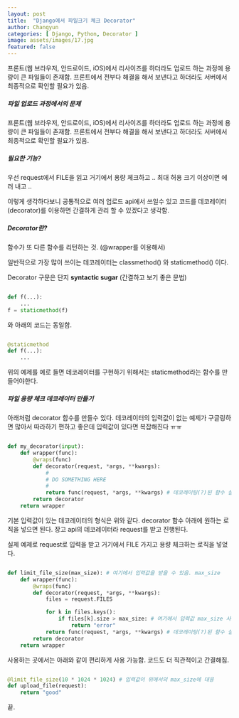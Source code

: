 ```yaml
---
layout: post
title:  "Django에서 파일크기 체크 Decorator"
author: Changyun
categories: [ Django, Python, Decorator ]
image: assets/images/17.jpg
featured: false
---
```


프론트(웹 브라우저, 안드로이드, iOS)에서 리사이즈를 하더라도 업로드 하는 과정에 용량이 큰 파일들이 존재함. 프론트에서 전부다 해결을 해서 보낸다고 하더라도 서버에서 최종적으로 확인할 필요가 있음.

##### 파일 업로드 과정에서의 문제

프론트(웹 브라우저, 안드로이드, iOS)에서 리사이즈를 하더라도 업로드 하는 과정에 용량이 큰 파일들이 존재함. 프론트에서 전부다 해결을 해서 보낸다고 하더라도 서버에서 최종적으로 확인할 필요가 있음.

##### 필요한 기능?

우선 request에서 FILE을 읽고 거기에서 용량 체크하고 .. 최대 허용 크기 이상이면 에러 내고 ..

이렇게 생각하다보니 공통적으로 여러 업로드 api에서 쓰일수 있고 코드를 데코레이터(decorator)를 이용하면 간결하게 관리 할 수 있겠다고 생각함.

##### Decorator란?

함수가 또 다른 함수를 리턴하는 것. (@wrapper를 이용해서)

일반적으로 가장 많이 쓰이는 데코레이터는 classmethod() 와 staticmethod() 이다.

Decorator 구문은 단지 **syntactic sugar** (간결하고 보기 좋은 문법)

```python

def f(...):
    ...
f = staticmethod(f)

```
와 아래의 코드는 동일함.

```python

@staticmethod
def f(...):
    ...

```

위의 예제를 예로 들면 데코레이터를 구현하기 위해서는 staticmethod라는 함수를 만들어야한다.


##### 파일 용량 체크 데코레이터 만들기


아래처럼 decorator 함수를 만들수 있다. 데코레이터의 입력값이 없는 예제가 구글링하면 많아서 따라하기 편하고 좋은데 입력값이 있다면 복잡해진다 ㅠㅠ

```python

def my_decorator(input):
    def wrapper(func):
        @wraps(func)
        def decorator(request, *args, **kwargs):
            #
            # DO SOMETHING HERE
            #
            return func(request, *args, **kwargs) # 데코레이팅(?)된 함수 실행
        return decorator
    return wrapper

```

기본 입력값이 있는 데코레이터의 형식은 위와 같다. decorator 함수 아래에 원하는 로직을 넣으면 된다. 장고 api의 데코레이터라 request를 받고 진행된다.

실제 예제로 request로 입력을 받고 거기에서 FILE 가지고 용량 체크하는 로직을 넣었다.

```python

def limit_file_size(max_size): # 여기에서 입력값을 받을 수 있음. max_size
    def wrapper(func):
        @wraps(func)
        def decorator(request, *args, **kwargs):
            files = request.FILES

            for k in files.keys():
                if files[k].size > max_size: # 여기에서 입력값 max_size 사용
                    return "error"
            return func(request, *args, **kwargs) # 데코레이팅(?)된 함수 실행
        return decorator
    return wrapper

```

사용하는 곳에서는 아래와 같이 편리하게 사용 가능함. 코드도 더 직관적이고 간결해짐.

```python

@limit_file_size(10 * 1024 * 1024) # 입력값이 위에서의 max_size에 대응
def upload_file(request):
    return "good"

```


끝.